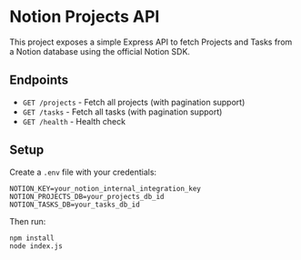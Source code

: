 # Notion Projects API

This project exposes a simple Express API to fetch Projects and Tasks from a Notion database using the official Notion SDK.

## Endpoints

- `GET /projects` - Fetch all projects (with pagination support)
- `GET /tasks` - Fetch all tasks (with pagination support)
- `GET /health` - Health check

## Setup

Create a `.env` file with your credentials:

```env
NOTION_KEY=your_notion_internal_integration_key
NOTION_PROJECTS_DB=your_projects_db_id
NOTION_TASKS_DB=your_tasks_db_id
```

Then run:

```bash
npm install
node index.js
```
